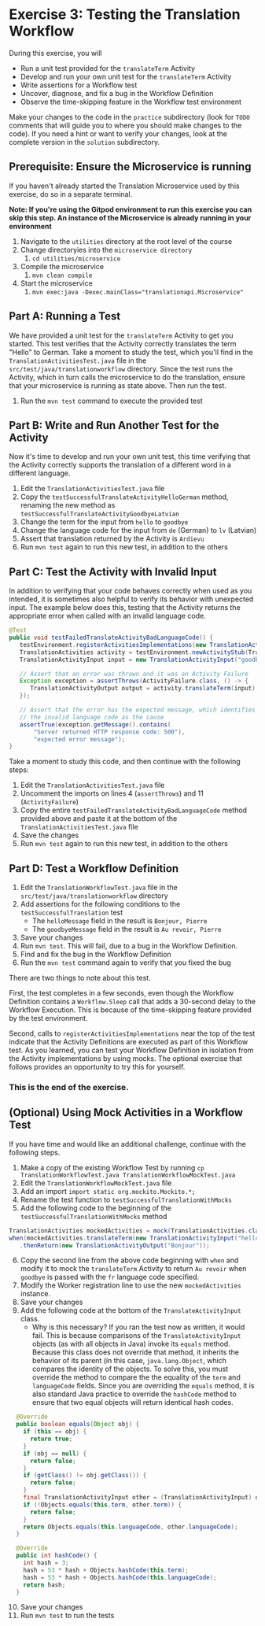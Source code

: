 # Exercise 3: Testing the Translation Workflow
During this exercise, you will

* Run a unit test provided for the `translateTerm` Activity
* Develop and run your own unit test for the `translateTerm` Activity
* Write assertions for a Workflow test 
* Uncover, diagnose, and fix a bug in the Workflow Definition
* Observe the time-skipping feature in the Workflow test environment

Make your changes to the code in the `practice` subdirectory (look for 
`TODO` comments that will guide you to where you should make changes to 
the code). If you need a hint or want to verify your changes, look at 
the complete version in the `solution` subdirectory.

## Prerequisite: Ensure the Microservice is running
If you haven't already started the Translation Microservice used by this exercise, 
do so in a separate terminal.

**Note: If you're using the Gitpod environment to run this exercise you can
skip this step. An instance of the Microservice is already running in your
environment**

1. Navigate to the `utilities` directory at the root level of the course
2. Change directoryies into the `microservice directory`
   1. `cd utilities/microservice`
3. Compile the microservice
   1. `mvn clean compile`
4. Start the microservice 
   1. `mvn exec:java -Dexec.mainClass="translationapi.Microservice"`

## Part A: Running a Test

We have provided a unit test for the `translateTerm` Activity
to get you started. This test verifies that the Activity correctly 
translates the term "Hello" to German. Take a moment to study the 
test, which you'll find in the `TranslationActivitiesTest.java` file in the
`src/test/java/translationworkflow` directory. Since the test runs the 
Activity, which in turn calls the microservice to do the translation, ensure
that your microservice is running as state above. Then run the test.

1. Run the `mvn test` command to execute the provided test

## Part B: Write and Run Another Test for the Activity

Now it's time to develop and run your own unit test, this time 
verifying that the Activity correctly supports the translation 
of a different word in a different language.

1. Edit the `TranslationActivitiesTest.java` file
2. Copy the `testSuccessfulTranslateActivityHelloGerman` method, 
   renaming the new method as `testSuccessfulTranslateActivityGoodbyeLatvian`
3. Change the term for the input from `hello` to `goodbye` 
4. Change the language code for the input from `de` (German) to `lv` (Latvian)
5. Assert that translation returned by the Activity is `Ardievu`
6. Run `mvn test` again to run this new test, in addition to the others 

## Part C: Test the Activity with Invalid Input

In addition to verifying that your code behaves correctly when used as 
you intended, it is sometimes also helpful to verify its behavior with 
unexpected input. The example below does this, testing that the Activity 
returns the appropriate error when called with an invalid language code. 

```java
@Test
public void testFailedTranslateActivityBadLanguageCode() {
   testEnvironment.registerActivitiesImplementations(new TranslationActivitiesImpl());
   TranslationActivities activity = testEnvironment.newActivityStub(TranslationActivities.class);
   TranslationActivityInput input = new TranslationActivityInput("goodbye", "xq");

   // Assert that an error was thrown and it was an Activity Failure
   Exception exception = assertThrows(ActivityFailure.class, () -> {
      TranslationActivityOutput output = activity.translateTerm(input);
   });

   // Assert that the error has the expected message, which identifies
   // the invalid language code as the cause
   assertTrue(exception.getMessage().contains(
       "Server returned HTTP response code: 500"), 
       "expected error message");
}
```

Take a moment to study this code, and then continue with the 
following steps:

1. Edit the `TranslationActivitiesTest.java` file
2. Uncomment the imports on lines 4 (`assertThrows`) and 11 (`ActivityFailure`)
3. Copy the entire `testFailedTranslateActivityBadLanguageCode` method
   provided above and paste it at the bottom of the `TranslationActivitiesTest.java` file 
4. Save the changes
5. Run `mvn test` again to run this new test, in addition to the others


## Part D: Test a Workflow Definition

1. Edit the `TranslationWorkflowTest.java` file in the
`src/test/java/translationworkflow` directory
4. Add assertions for the following conditions to the `testSuccessfulTranslation` test
   * The `helloMessage` field in the result is `Bonjour, Pierre`
   * The `goodbyeMessage` field in the result is `Au revoir, Pierre`
5. Save your changes
6. Run `mvn test`. This will fail, due to a bug in the Workflow Definition.
7. Find and fix the bug in the Workflow Definition
8. Run the `mvn test` command again to verify that you fixed the bug

There are two things to note about this test.

First, the test completes in a few seconds, even though the Workflow 
Definition contains a `Workflow.Sleep` call that adds a 30-second delay 
to the Workflow Execution. This is because of the time-skipping feature
provided by the test environment.

Second, calls to `registerActivitiesImplementations` near the top of the test indicate 
that the Activity Definitions are executed as part of this Workflow 
test. As you learned, you can test your Workflow Definition in isolation 
from the Activity implementations by using mocks. The optional exercise 
that follows provides an opportunity to try this for yourself.


### This is the end of the exercise.


## (Optional) Using Mock Activities in a Workflow Test

If you have time and would like an additional challenge, 
continue with the following steps.

1. Make a copy of the existing Workflow Test by running 
   `cp TranslationWorkflowTest.java TranslationWorkflowMockTest.java`
2. Edit the `TranslationWorkflowMockTest.java` file
3. Add an import `import static org.mockito.Mockito.*;`
4. Rename the test function to `testSuccessfulTranslationWithMocks`
5. Add the following code to the beginning of the `testSuccessfulTranslationWithMocks` method
```java
TranslationActivities mockedActivities = mock(TranslationActivities.class, withSettings().withoutAnnotations());
when(mockedActivities.translateTerm(new TranslationActivityInput("hello", "fr")))
   .thenReturn(new TranslationActivityOutput("Bonjour"));
```
6. Copy the second line from the above code beginning with `when` and modify it 
to mock the `translateTerm` Activity to return `Au revoir` when `goodbye` is passed
with the `fr` language code specified.
7. Modify the Worker registration line to use the new `mockedActivities` instance.
8. Save your changes
9. Add the following code at the bottom of the `TranslateActivityInput` class.
    * Why is this necessary? If you ran the test now as written, it would fail. 
	  This is because comparisons of the `TranslateActivityInput` objects (as 
	  with all objects in Java) invoke its `equals` method. Because this class 
	  does not override that method, it inherits the behavior of its parent 
	  (in this case, `java.lang.Object`, which compares the identity of the 
      objects. To solve this, you must override the method to compare the 
      the equality of the `term` and `languageCode` fields. Since you are 
	  overriding the `equals` method, it is also standard Java practice to 
	  override the `hashCode` method to ensure that two equal objects will 
	  return identical hash codes.

```java
  @Override
  public boolean equals(Object obj) {
    if (this == obj) {
      return true;
    }
    if (obj == null) {
      return false;
    }
    if (getClass() != obj.getClass()) {
      return false;
    }
    final TranslationActivityInput other = (TranslationActivityInput) obj;
    if (!Objects.equals(this.term, other.term)) {
      return false;
    }
    return Objects.equals(this.languageCode, other.languageCode);
  }

  @Override
  public int hashCode() {
    int hash = 3;
    hash = 53 * hash + Objects.hashCode(this.term);
    hash = 53 * hash + Objects.hashCode(this.languageCode);
    return hash;
  } 
```
10. Save your changes
11. Run `mvn test` to run the tests
